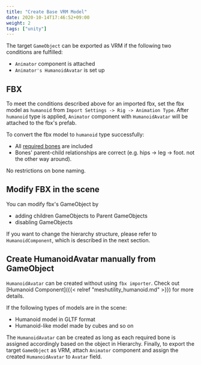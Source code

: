 ```yaml
---
title: "Create Base VRM Model"
date: 2020-10-14T17:46:52+09:00
weight: 2
tags: ["unity"]
---
```


The target `GameObject` can be exported as VRM if the following two conditions are fulfilled:

* `Animator` component is attached 
* `Animator's HumanoidAvatar` is set up

## FBX

To meet the conditions described above for an imported fbx, set the fbx model as `humanoid` from `Import Settings -> Rig -> Animation Type`.
After `humanoid` type is applied, `Animator` component with `HumanoidAvatar` will be attached to the fbx's prefab.

To convert the fbx model to `humanoid` type successfully:

* All [required bones](https://github.com/vrm-c/vrm-specification/blob/master/specification/0.0/README.md#defined-bones) are included
* Bones' parent-child relationships are correct (e.g. hips -> leg -> foot. not the other way around).

No restrictions on bone naming.

## Modify FBX in the scene

You can modify fbx's GameObject by

* adding children GameObjects to Parent GameObjects
* disabling GameObjects

If you want to change the hierarchy structure, please refer to `HumanoidComponent`, which is described in the next section.

## Create HumanoidAvatar manually from GameObject

`HumanoidAvatar` can be created without using `fbx importer`. 
Check out [Humanoid Component]({{< relref "meshutility_humanoid.md" >}}) for more details.

If the following types of models are in the scene:

* Humanoid model in GLTF format
* Humanoid-like model made by cubes and so on

The `HumanoidAvatar` can be created as long as each required bone is assigned accordingly based on the object in Hierarchy.
Finally, to export the target `GameObject` as VRM, attach `Animator` component and assign the created `HumanoidAvatar` to `Avatar` field.
